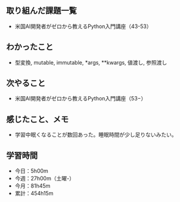 ## 取り組んだ課題一覧
- 米国AI開発者がゼロから教えるPython入門講座（43-53）
## わかったこと
- 型変換, mutable, immutable, *args, **kwargs, 値渡し, 参照渡し
## 次やること
- 米国AI開発者がゼロから教えるPython入門講座（53−）
## 感じたこと、メモ
- 学習中眠くなることが数回あった。睡眠時間が少し足りないみたい。        
## 学習時間
- 今日：5h00m
- 今週：27h00m（土曜-）
- 今月：81h45m
- 累計：454h15m